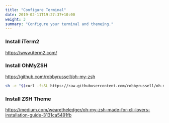 ```yaml
---
title: "Configure Terminal"
date: 2019-02-11T19:27:37+10:00
weight: 3
summary: "Configure your terminal and themeing."
---
```


### Install iTerm2
https://www.iterm2.com/

### Install OhMyZSH
https://github.com/robbyrussell/oh-my-zsh

```bash
sh -c "$(curl -fsSL https://raw.githubusercontent.com/robbyrussell/oh-my-zsh/master/tools/install.sh)"
```

### Install ZSH Theme
https://medium.com/wearetheledger/oh-my-zsh-made-for-cli-lovers-installation-guide-3131ca5491fb

